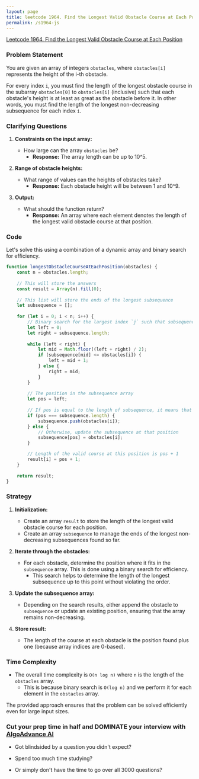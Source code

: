 ```yaml
---
layout: page
title: leetcode 1964. Find the Longest Valid Obstacle Course at Each Position
permalink: /s1964-js
---
```

[Leetcode 1964. Find the Longest Valid Obstacle Course at Each Position](https://algoadvance.github.io/algoadvance/l1964)
### Problem Statement
You are given an array of integers `obstacles`, where `obstacles[i]` represents the height of the i-th obstacle.

For every index `i`, you must find the length of the longest obstacle course in the subarray `obstacles[0]` to `obstacles[i]` (inclusive) such that each obstacle's height is at least as great as the obstacle before it. In other words, you must find the length of the longest non-decreasing subsequence for each index `i`.

### Clarifying Questions
1. **Constraints on the input array:**
   - How large can the array `obstacles` be?
     - **Response:** The array length can be up to 10^5.
   
2. **Range of obstacle heights:**
   - What range of values can the heights of obstacles take?
     - **Response:** Each obstacle height will be between 1 and 10^9.

3. **Output:**
   - What should the function return?
     - **Response:** An array where each element denotes the length of the longest valid obstacle course at that position.

### Code
Let's solve this using a combination of a dynamic array and binary search for efficiency. 

```javascript
function longestObstacleCourseAtEachPosition(obstacles) {
    const n = obstacles.length;
    
    // This will store the answers
    const result = Array(n).fill(0);
    
    // This list will store the ends of the longest subsequence
    let subsequence = [];
    
    for (let i = 0; i < n; i++) {
        // Binary search for the largest index `j` such that subsequence[j] <= obstacles[i]
        let left = 0;
        let right = subsequence.length;
        
        while (left < right) {
            let mid = Math.floor((left + right) / 2);
            if (subsequence[mid] <= obstacles[i]) {
                left = mid + 1;
            } else {
                right = mid;
            }
        }
        
        // The position in the subsequence array
        let pos = left;
        
        // If pos is equal to the length of subsequence, it means that we have to append the current element
        if (pos === subsequence.length) {
            subsequence.push(obstacles[i]);
        } else {
            // Otherwise, update the subsequence at that position
            subsequence[pos] = obstacles[i];
        }

        // Length of the valid course at this position is pos + 1
        result[i] = pos + 1;
    }
    
    return result;
}
```

### Strategy
1. **Initialization:**
   - Create an array `result` to store the length of the longest valid obstacle course for each position.
   - Create an array `subsequence` to manage the ends of the longest non-decreasing subsequences found so far.

2. **Iterate through the obstacles:**
   - For each obstacle, determine the position where it fits in the `subsequence` array. This is done using a binary search for efficiency.
     - This search helps to determine the length of the longest subsequence up to this point without violating the order.
     
3. **Update the subsequence array:**
   - Depending on the search results, either append the obstacle to `subsequence` or update an existing position, ensuring that the array remains non-decreasing.

4. **Store result:**
   - The length of the course at each obstacle is the position found plus one (because array indices are 0-based).

### Time Complexity
- The overall time complexity is `O(n log n)` where `n` is the length of the `obstacles` array.
  - This is because binary search is `O(log n)` and we perform it for each element in the `obstacles` array.
  
The provided approach ensures that the problem can be solved efficiently even for large input sizes.


### Cut your prep time in half and DOMINATE your interview with [AlgoAdvance AI](https://algoAdvance.com)

- Got blindsided by a question you didn't expect?

- Spend too much time studying?

- Or simply don't have the time to go over all 3000 questions?

